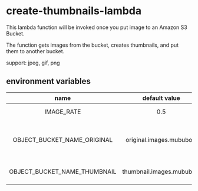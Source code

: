 # create-thumbnails-lambda

This lambda function will be invoked once you put image to an Amazon S3 Bucket.

The function gets images from the bucket,
creates thumbnails,
and
put them to another bucket.

support: jpeg, gif, png

## environment variables

| name | default value | note |
| :---: | :---: | :--- |
| IMAGE_RATE | 0.5 | magnification rate |
| OBJECT_BUCKET_NAME_ORIGINAL | original.images.mububoki | Lambda will be invoked when you put images to this bucket.
| OBJECT_BUCKET_NAME_THUMBNAIL | thumbnail.images.mububoki | Lambda puts thumbnails to this bucket. |

